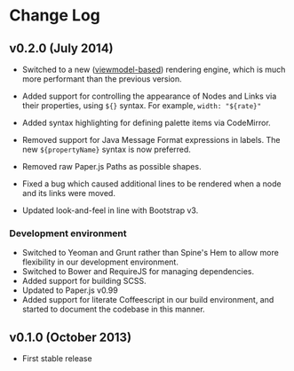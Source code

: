 # Change Log

## v0.2.0 (July 2014)
* Switched to a new ([viewmodel-based](doc/design/viewmodels.md)) rendering engine, which is much more performant than the previous version.
* Added support for controlling the appearance of Nodes and Links via their
  properties, using `${}` syntax. For example, `width: "${rate}"`
* Added syntax highlighting for defining palette items via CodeMirror.
* Removed support for Java Message Format expressions in labels. The new `${propertyName}` syntax is now preferred.
* Removed raw Paper.js Paths as possible shapes.

* Fixed a bug which caused additional lines to be rendered when a node and its links were moved.
* Updated look-and-feel in line with Bootstrap v3.

### Development environment
* Switched to Yeoman and Grunt rather than Spine's Hem to allow more flexibility in our development environment.
* Switched to Bower and RequireJS for managing dependencies.
* Added support for building SCSS.
* Updated to Paper.js v0.99
* Added support for literate Coffeescript in our build environment, and started to document the codebase in this manner.

## v0.1.0 (October 2013)
* First stable release
